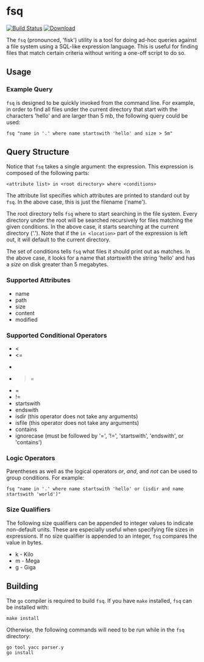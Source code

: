 # fsq

[![Build Status](https://travis-ci.org/upcrob/fsq.png)](https://travis-ci.org/upcrob/fsq)
[![Download](https://api.bintray.com/packages/upcrob/generic/fsq/images/download.svg)](https://bintray.com/upcrob/generic/fsq/_latestVersion)

The `fsq` (pronounced, 'fisk') utility is a tool for doing ad-hoc queries against a file system using a SQL-like expression language.  This is useful for finding files that match certain criteria without writing a one-off script to do so.

## Usage

### Example Query

`fsq` is designed to be quickly invoked from the command line.  For example, in order to find all files under the current directory that start with the characters 'hello' and are larger than 5 mb, the following query could be used:

	fsq "name in '.' where name startswith 'hello' and size > 5m"

## Query Structure

Notice that `fsq` takes a single argument: the expression.  This expression is composed of the following parts:

	<attribute list> in <root directory> where <conditions>

The attribute list specifies which attributes are printed to standard out by `fsq`.  In the above case, this is just the filename ('name').

The root directory tells `fsq` where to start searching in the file system.  Every directory under the root will be searched recursively for files matching the given conditions.  In the above case, it starts searching at the current directory ('.').  Note that if the `in <location>` part of the expression is left out, it will default to the current directory.

The set of conditions tells `fsq` what files it should print out as matches.  In the above case, it looks for a name that *startswith* the string 'hello' and has a *size* on disk greater than 5 megabytes.

### Supported Attributes

* name
* path
* size
* content
* modified

### Supported Conditional Operators

* <
* <=
* >
* >=
* =
* !=
* startswith
* endswith
* isdir (this operator does not take any arguments)
* isfile (this operator does not take any arguments)
* contains
* ignorecase (must be followed by '=', '!=', 'startswith', 'endswith', or 'contains')

### Logic Operators

Parentheses as well as the logical operators *or*, *and*, and *not* can be used to group conditions.  For example:

	fsq "name in '.' where name startswith 'hello' or (isdir and name startswith 'world')"

### Size Qualifiers

The following size qualifiers can be appended to integer values to indicate non-default units.  These are especially useful when specifying file sizes in expressions.  If no size qualifier is appended to an integer, `fsq` compares the value in bytes.

* k - Kilo
* m - Mega
* g - Giga

## Building

The `go` compiler is required to build `fsq`.  If you have `make` installed, `fsq` can be installed with:

	make install

Otherwise, the following commands will need to be run while in the `fsq` directory:

	go tool yacc parser.y
	go install
